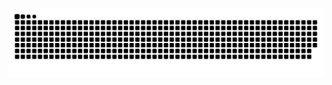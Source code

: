![GitHub Contribution Grid Snake](https://raw.githubusercontent.com/MartinRovang/MartinRovang/43954c7bfab80148eca18cf7fe53e7eb02a6603c/github-contribution-grid-snake-dark.svg)